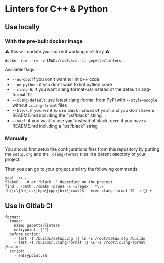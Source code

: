 # Linters for C++ & Python

## Use locally

### With the pre-built docker image

:warning: this will update your current working directory :warning:

```
docker run --rm -v $PWD:/root/src -it gepetto/linters
```

Available flags:

- `--no-cpp`: if you don't want to lint c++ code
- `--no-python`: if you don't want to lint python code
- `--clang-6`: if you want clang-format-6.0 instead of the default clang-format-12
- `--clang-default`: use latest clang-format from PyPI with `--style=Google` without `.clang-format` files
- `--black`: if you want to use black instead of yapf, and you don't have a README.md including the "psf/black" string
- `--yapf`: if you want to use yapf instead of black, even if you have a README.md including a "psf/black" string

### Manually

You should first setup the configurations files from this repository by putting the `setup.cfg` and the `.clang-format`
files in a parent directory of your project.

Then you can go to your project, and try the following commands:

```
yapf -ri .
flake8 .  # or "black ." depending on the project
find . -path ./cmake -prune -o -iregex '.*\.\(h\|c\|hh\|cc\|hpp\|cpp\|hxx\|cxx\)$' -exec clang-format-12 -i {} +
```

## Use in Gitlab CI

```
format:
  image:
    name: gepetto/linters
    entrypoint: [""]
  before_script:
    - test -f /builds/setup.cfg || ln -s /root/setup.cfg /builds
    - test -f /builds/.clang-format || ln -s /root/.clang-format /builds
  script:
    - entrypoint.sh
```

